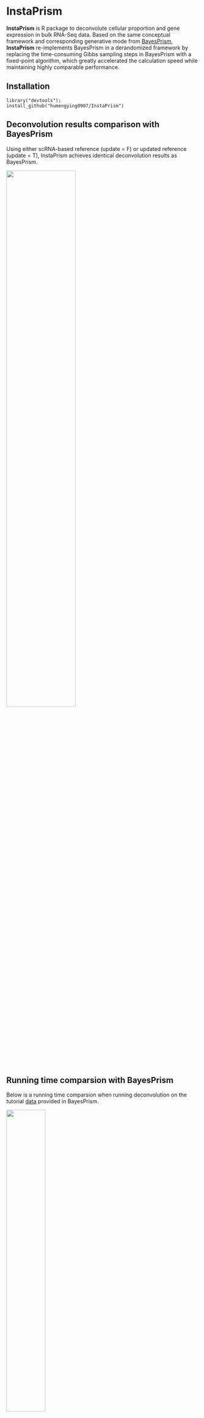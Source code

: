 # InstaPrism
**InstaPrism** is R package to deconvolute cellular proportion and gene expression in bulk RNA-Seq data. Based on the same conceptual framework and corresponding generative mode from [BayesPrism](https://github.com/Danko-Lab/BayesPrism), **InstaPrism** re-implements BayesPrism in a derandomized framework by replacing the time-consuming Gibbs sampling steps in BayesPrism with a fixed-point algorithm, which greatly accelerated the calculation speed while maintaining highly comparable performance.
## Installation
```````
library("devtools");
install_github("humengying0907/InstaPrism")
```````
## Deconvolution results comparison with BayesPrism
Using either scRNA-based reference (update = F) or updated reference (update = T), InstaPrism achieves identical deconvolution results as BayesPrism.

<img src="https://github.com/humengying0907/InstaPrism/assets/54827603/36c6cfa1-308c-4a0b-adc2-bf4b6399139b" width=60% height=60%>

## Running time comparsion with BayesPrism
Below is a running time comparsion when running deconvolution on the tutorial [data](https://github.com/Danko-Lab/BayesPrism/tree/main/tutorial.dat) 
provided in BayesPrism. 

<img src="https://github.com/humengying0907/InstaPrism/assets/54827603/8e158249-9cc9-4f06-8e89-63867540bfc6" width=45% height=45%>

## Memory Comparison with BayesPrism
InstaPrism significantly reduced the memory required to store the deconvolution project, when running deconvolution on the tutorial [data](https://github.com/Danko-Lab/BayesPrism/tree/main/tutorial.dat) 
provided in BayesPrism. 

<img src="https://github.com/humengying0907/InstaPrism/assets/54827603/3d9c8b8b-8aac-4c4b-b793-e64c33cac752" width=45% height=45%>

## Built-in Reference for InstaPrism
We have provided precompiled reference tailored for a wide range of cancer types. Download the reference from the link below and use the following code to run deconvolution.
 ```````
# take BRCA_refPhi for example
BRCA_refPhi = readRDS("BRCA_refPhi.RDS")
InstaPrism.res = InstaPrism(input_type = 'refPhi_cs', bulk_Expr = bulk_expr,refPhi_cs = BRCA_refPhi, n.core = 16)
```````



| reference name | tumor type                       | #cells used for reference construction | #cell types/cell states | umap | citation | download |
|----------------|----------------------------------|----------------------------------------|-------------------------|------|----------|----------|
| BRCA_refPhi    | breast cancer                    | 100,064                                    | 9/76                             |[UMAP](https://singlecell.broadinstitute.org/single_cell/study/SCP1039/a-single-cell-and-spatially-resolved-atlas-of-human-breast-cancers)      | [Wu et al. 2021](https://www.nature.com/articles/s41588-021-00911-1) | [↓](https://github.com/humengying0907/InstaPrismSourceCode/raw/main/refPhi/BRCA_refPhi.RDS) |
| CRC_refPhi     | colorectal cancer                | 371,223                                    | 15/149                           |[UMAP](https://singlecell.broadinstitute.org/single_cell/study/SCP1162/human-colon-cancer-atlas-c295?scpbr=human-cell-atlas-main-collection)      | [Pelka et al. 2021](https://www.cell.com/cell/fulltext/S0092-8674(21)00945-4?_returnURL=https%3A%2F%2Flinkinghub.elsevier.com%2Fretrieve%2Fpii%2FS0092867421009454%3Fshowall%3Dtrue) |  [↓](https://github.com/humengying0907/InstaPrismSourceCode/raw/main/refPhi/CRC_refPhi.RDS) |
| GBM_refPhi     | glioblastoma                     | 338,564                                    | 8/55                             |[cellxgeneLink](https://cellxgene.cziscience.com/collections/999f2a15-3d7e-440b-96ae-2c806799c08c), [UMAP](https://cellxgene.cziscience.com/e/56c4912d-2bae-4b64-98f2-af8a84389208.cxg/)      | [Ruiz et al. 2022](https://www.biorxiv.org/content/10.1101/2022.08.27.505439v1) |[↓](https://github.com/humengying0907/InstaPrismSourceCode/raw/main/refPhi/GBM_refPhi.RDS) |
| LUAD_refPhi    | lung adenocarcinomas             | 118,293                                    | 13/74                            |[UMAP](https://www.weizmann.ac.il/sites/3CA/study-data/umap/20115)      | [Xing et al. 2021](https://www.science.org/doi/10.1126/sciadv.abd9738) | [↓](https://github.com/humengying0907/InstaPrismSourceCode/raw/main/refPhi/LUAD_refPhi.RDS) |
| OV_refPhi      | ovarian cancer                   | 929,690                                    | 9/40                             |[cellxgeneLink](https://cellxgene.cziscience.com/collections/4796c91c-9d8f-4692-be43-347b1727f9d8), [UMAP](https://cellxgene.cziscience.com/e/b252b015-b488-4d5c-b16e-968c13e48a2c.cxg/)      | [Vazquez et al. 2022](https://www.nature.com/articles/s41586-022-05496-1) | [↓](https://github.com/humengying0907/InstaPrismSourceCode/raw/main/refPhi/OV_refPhi.RDS) |
| RCC_refPhi     | clear cell renal cell carcinoma  | 270,855                                    | 12/86                            |[cellxgeneLink](https://cellxgene.cziscience.com/collections/f7cecffa-00b4-4560-a29a-8ad626b8ee08), [UMAP](https://cellxgene.cziscience.com/e/5af90777-6760-4003-9dba-8f945fec6fdf.cxg/)      | [Li et al. 2022](https://www.cell.com/cancer-cell/fulltext/S1535-6108(22)00548-7) | [↓](https://github.com/humengying0907/InstaPrismSourceCode/raw/main/refPhi/RCC_refPhi.RDS) |
| SKCM_refPhi    | skin cutaneous melanoma          | 4,645                                      | 8/23                             |[UMAP](https://www.weizmann.ac.il/sites/3CA/study-data/umap/20111)      | [Tirosh et al. 2016](https://www.science.org/doi/10.1126/science.aad0501) | [↓](https://github.com/humengying0907/InstaPrismSourceCode/raw/main/refPhi/SKCM_refPhi.RDS) |

## Tutorial
Check [InstaPrism_tumorial](https://humengying0907.github.io/InstaPrism_tutorial.html) for detailed implementation of InstaPrism and compare its performance with BayesPrism.


## Reference
M. Hu and M. Chikina, “InstaPrism: an R package for fast implementation of BayesPrism.” bioRxiv, p. 2023.03.07.531579, Mar. 12, 2023.
doi: https://doi.org/10.1101/2023.03.07.531579
